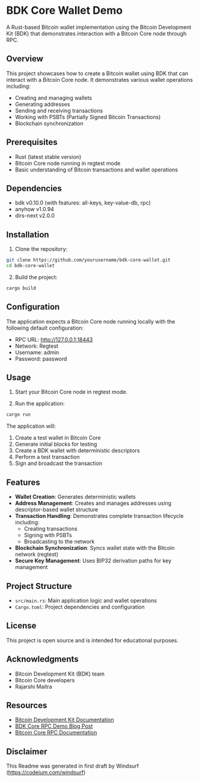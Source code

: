 # BDK Core Wallet Demo

A Rust-based Bitcoin wallet implementation using the Bitcoin Development Kit (BDK) that demonstrates interaction with a Bitcoin Core node through RPC.

## Overview

This project showcases how to create a Bitcoin wallet using BDK that can interact with a Bitcoin Core node. It demonstrates various wallet operations including:

- Creating and managing wallets
- Generating addresses
- Sending and receiving transactions
- Working with PSBTs (Partially Signed Bitcoin Transactions)
- Blockchain synchronization

## Prerequisites

- Rust (latest stable version)
- Bitcoin Core node running in regtest mode
- Basic understanding of Bitcoin transactions and wallet operations

## Dependencies

- bdk v0.10.0 (with features: all-keys, key-value-db, rpc)
- anyhow v1.0.94
- dirs-next v2.0.0

## Installation

1. Clone the repository:

```bash
git clone https://github.com/yourusername/bdk-core-wallet.git
cd bdk-core-wallet
```

2. Build the project:

```bash
cargo build
```

## Configuration

The application expects a Bitcoin Core node running locally with the following default configuration:

- RPC URL: http://127.0.0.1:18443
- Network: Regtest
- Username: admin
- Password: password

## Usage

1. Start your Bitcoin Core node in regtest mode.

2. Run the application:

```bash
cargo run
```

The application will:

1. Create a test wallet in Bitcoin Core
2. Generate initial blocks for testing
3. Create a BDK wallet with deterministic descriptors
4. Perform a test transaction
5. Sign and broadcast the transaction

## Features

- **Wallet Creation**: Generates deterministic wallets
- **Address Management**: Creates and manages addresses using descriptor-based wallet structure
- **Transaction Handling**: Demonstrates complete transaction lifecycle including:
  - Creating transactions
  - Signing with PSBTs
  - Broadcasting to the network
- **Blockchain Synchronization**: Syncs wallet state with the Bitcoin network (regtest)
- **Secure Key Management**: Uses BIP32 derivation paths for key management

## Project Structure

- `src/main.rs`: Main application logic and wallet operations
- `Cargo.toml`: Project dependencies and configuration

## License

This project is open source and is intended for educational purposes.

## Acknowledgments

- Bitcoin Development Kit (BDK) team
- Bitcoin Core developers
- Rajarshi Maitra

## Resources

- [Bitcoin Development Kit Documentation](https://bitcoindevkit.org)
- [BDK Core RPC Demo Blog Post](https://bitcoindevkit.org/blog/bitcoin-core-rpc-demo/)
- [Bitcoin Core RPC Documentation](https://developer.bitcoin.org/reference/rpc/)

## Disclaimer

This Readme was generated in first draft by Windsurf (https://codeium.com/windsurf)
